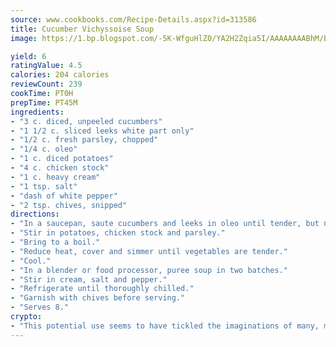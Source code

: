 ```yaml
---
source: www.cookbooks.com/Recipe-Details.aspx?id=313586
title: Cucumber Vichyssoise Soup
image: https://1.bp.blogspot.com/-5K-WfguHlZ0/YA2H2Zqia5I/AAAAAAAABhM/Bdgu68p4aG0Q6jWdy3eGaUXSKw5p3sdxwCLcBGAsYHQ/s324/7.png

yield: 6
ratingValue: 4.5
calories: 204 calories
reviewCount: 239
cookTime: PT0H
prepTime: PT45M
ingredients:
- "3 c. diced, unpeeled cucumbers"
- "1 1/2 c. sliced leeks white part only"
- "1/2 c. fresh parsley, chopped"
- "1/4 c. oleo"
- "1 c. diced potatoes"
- "4 c. chicken stock"
- "1 c. heavy cream"
- "1 tsp. salt"
- "dash of white pepper"
- "2 tsp. chives, snipped"
directions:
- "In a saucepan, saute cucumbers and leeks in oleo until tender, but not brown."
- "Stir in potatoes, chicken stock and parsley."
- "Bring to a boil."
- "Reduce heat, cover and simmer until vegetables are tender."
- "Cool."
- "In a blender or food processor, puree soup in two batches."
- "Stir in cream, salt and pepper."
- "Refrigerate until thoroughly chilled."
- "Garnish with chives before serving."
- "Serves 8."
crypto:
- "This potential use seems to have tickled the imaginations of many, many bitcoin fanciers."
---
```

